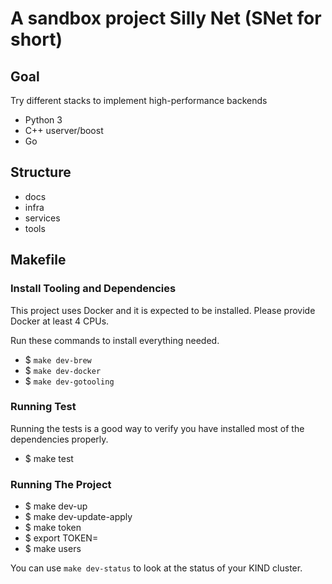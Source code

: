 # A sandbox project Silly Net (SNet for short)
## Goal
Try different stacks to implement high-performance backends
* Python 3
* C++ userver/boost
* Go

## Structure
* docs
* infra
* services
* tools

## Makefile

### Install Tooling and Dependencies

This project uses Docker and it is expected to be installed. Please provide Docker at least 4 CPUs.

Run these commands to install everything needed.
*	$ `make dev-brew`
*	$ `make dev-docker`
*	$ `make dev-gotooling`

### Running Test

Running the tests is a good way to verify you have installed most of the dependencies properly.

*	$ make test


### Running The Project

*	$ make dev-up
*	$ make dev-update-apply
*   $ make token
*   $ export TOKEN=<token>
*   $ make users

You can use `make dev-status` to look at the status of your KIND cluster.